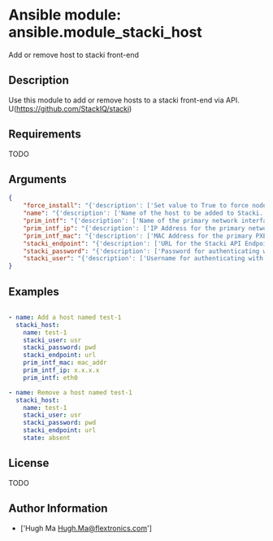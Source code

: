 # Ansible module: ansible.module_stacki_host


Add or remove host to stacki front-end

## Description

Use this module to add or remove hosts to a stacki front-end via API.
U(https://github.com/StackIQ/stacki)

## Requirements

TODO

## Arguments

``` json
{
    "force_install": "{'description': ['Set value to True to force node into install state if it already exists in stacki.']}",
    "name": "{'description': ['Name of the host to be added to Stacki.'], 'required': True}",
    "prim_intf": "{'description': ['Name of the primary network interface.']}",
    "prim_intf_ip": "{'description': ['IP Address for the primary network interface.']}",
    "prim_intf_mac": "{'description': ['MAC Address for the primary PXE boot network interface.']}",
    "stacki_endpoint": "{'description': ['URL for the Stacki API Endpoint.'], 'required': True}",
    "stacki_password": "{'description': ['Password for authenticating with Stacki API, but if not specified, the environment variable C(stacki_password) is used instead.'], 'required': True}",
    "stacki_user": "{'description': ['Username for authenticating with Stacki API, but if not specified, the environment variable C(stacki_user) is used instead.'], 'required': True}",
}
```

## Examples


``` yaml

- name: Add a host named test-1
  stacki_host:
    name: test-1
    stacki_user: usr
    stacki_password: pwd
    stacki_endpoint: url
    prim_intf_mac: mac_addr
    prim_intf_ip: x.x.x.x
    prim_intf: eth0

- name: Remove a host named test-1
  stacki_host:
    name: test-1
    stacki_user: usr
    stacki_password: pwd
    stacki_endpoint: url
    state: absent

```

## License

TODO

## Author Information
  - ['Hugh Ma <Hugh.Ma@flextronics.com>']
